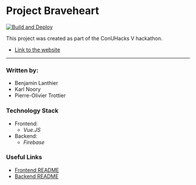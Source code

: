 # Project Braveheart

[![Build and Deploy](https://github.com/po-trottier/project-braveheart/workflows/Build%20and%20Deploy/badge.svg)](https://github.com/po-trottier/project-braveheart/actions)

This project was created as part of the ConUHacks V hackathon.

- [Link to the website](https://braveheart-265cb.firebaseapp.com/)

---

### Written by:

- Benjamin Lanthier
- Karl Noory 
- Pierre-Olivier Trottier

### Technology Stack

- Frontend:
    - *Vue.JS*
- Backend:
    - *Firebase*


### Useful Links

- [Frontend README](https://github.com/po-trottier/project-braveheart/blob/master/frontend/README.md)
- [Backend README](https://github.com/po-trottier/project-braveheart/blob/master/server/README.md)
